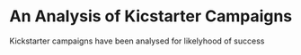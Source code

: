 # An Analysis of Kicstarter Campaigns
Kickstarter campaigns have been analysed for likelyhood of success

